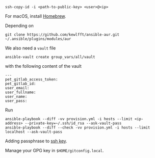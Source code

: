 
```
ssh-copy-id -i <path-to-public-key> <user>@<ip>
```

For macOS, install [Homebrew](https://brew.sh/).

Depending on

```
git clone https://github.com/kewlfft/ansible-aur.git ~/.ansible/plugins/modules/aur
```

We also need a `vault` file 

```
ansible-vault create group_vars/all/vault
```

with the following  content of the vault

```
---
pet_gitlab_access_token:
pet_gitlab_id:
user_email:
user_fullname:
user_name:
user_pass:
```

Run

```
ansible-playbook --diff -vv provision.yml -i hosts --limit <ip-address> --private-key=~/.ssh/id_rsa --ask-vault-pass
ansible-playbook --diff --check -vv provision.yml -i hosts --limit localhost --ask-vault-pass
```

Adding passphrase to [ssh key](https://help.github.com/en/articles/working-with-ssh-key-passphrases#adding-or-changing-a-passphrase).

Manage your GPG key in `$HOME/gitconfig.local`.
